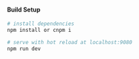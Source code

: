 
#### Build Setup

``` bash
# install dependencies
npm install or cnpm i 

# serve with hot reload at localhost:9080
npm run dev


```

